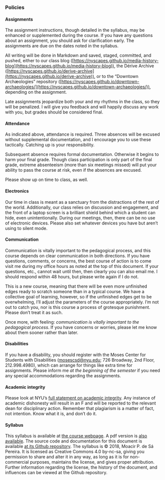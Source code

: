 ### Policies

#### Assignments

The assignment instructions, though detailed in the syllabus, may be enhanced
or supplemented during the course. If you have any questions about an
assignment, you should ask for clarification early. The assignments are due on
the dates noted in the syllabus. 
  
All writing will be done in Markdown and saved, staged, committed, and pushed,
either to our class blog
([https://nyscapes.github.io/media-history-blog](https://nyscapes.github.io/media-history-blog)),
the Dérive Archive 
([https://nyscapes.github.io/derive-archive](https://nyscapes.github.io/derive-archive)),
or to the “Downtown Archæologies” repository
([https://nyscapes.github.io/downtown-archaeologies/](https://nyscapes.github.io/downtown-archaeologies/)),
depending on the assignment.
  
Late assignments jeopardize both your and my rhythms in the class, so they will
be penalized. I will give you feedback and will happily discuss any work with
you, but grades should be considered final.

#### Attendance

As indicated above, attendance is required. Three absences will be excused
without supplemental documentation, and I encourage you to use these
tactically. Catching up is your responsibility.

Subsequent absence requires formal documentation. Otherwise it begins to harm
your final grade. Though class participation is only part of the final grade,
extreme absenteeism (more than six meetings missed) will put your ability to
pass the course at risk, even if the absences are excused.

Please show up on time to class, as well.

#### Electronics

Our time in class is meant as a sanctuary from the distractions of the rest of
the world. Additionally, our class relies on discussion and engagement, and the
front of a laptop screen is a brilliant shield behind which a student can hide,
even unintentionally. During our meetings, then, there can be no use of
electronic devices. Please also set whatever devices you have but aren’t using
to silent mode.

#### Communication

Communication is vitally important to the pedagogical process, and this course
depends on clear communication in both directions. If you have questions,
comments, or concerns, the best course of action is to come visit me during my
office hours as noted at the top of this document. If your questions, etc., cannot
wait until then, then clearly you can also email me.  I should respond within
48 hours, but please write again if I do not.

This is a new course, meaning that there will be even more unfinished edges
ready to scratch someone than in a typical course. We have a collective goal of
learning, however, so if the unfinished edges get to be overwhelming, I’ll
adjust the parameters of the course appropriately. I’m not out to catch you,
nor is this course a process of grotesque punishment.  Please don’t treat it as
such.

Once more, with feeling: *communication is vitally important to the pedagogical
process*. If you have concerns or worries, please let me know about them sooner
rather than later.

#### Disabilities

If you have a disability, you should register with the Moses Center for
Students with Disabilities (mosescsd@nyu.edu; 726 Broadway, 2nd Floor,
212.998.4980), which can arrange for things like extra time for assignments.
Please inform me *at the beginning of the semester* if you need any special
accommodations regarding the assignments.

#### Academic integrity

Please look at NYU’s [full statement on academic
integrity](http://cas.nyu.edu/page/academicintegrity).  Any instance of
academic dishonesty will result in an F and will be reported to the relevant
dean for disciplinary action. Remember that plagiarism is a matter of fact, not
intention. Know what it is, and don’t do it.

#### Syllabus

This syllabus is available at [the course
webpage](http://moacir.com/courses-nyu/media-history-of-nyc). A pdf version is
[also available](http://moacir.com/courses-nyu/media-history-of-nyc/syllabus.pdf).
The source code and documentation for this document is available [at its Github
repository](http://github.com/muziejus/media-history-of-nyc). The syllabus is
© 2018, Moacir P. de Sá Pereira. It is licensed as Creative Commons 4.0 by-nc-sa,
giving you permission to share and alter it in any way, as long as it is for
non-commercial purposes, maintains the license, and gives proper attribution.
Further information regarding the license, the history of the document, and
influences can be viewed at the Github repository.

